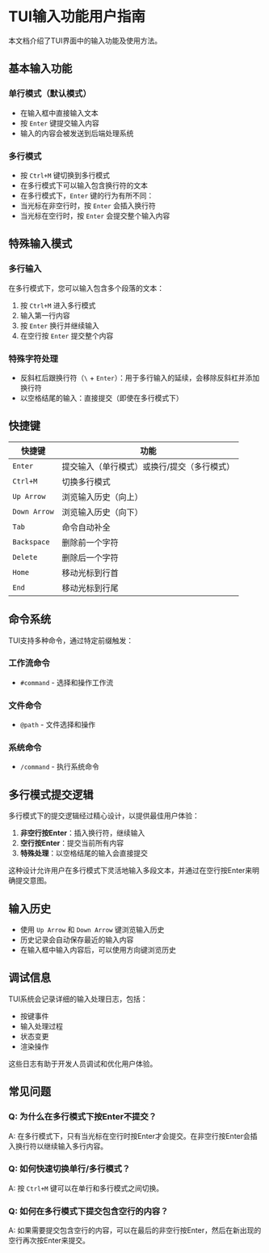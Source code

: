 # TUI输入功能用户指南

本文档介绍了TUI界面中的输入功能及使用方法。

## 基本输入功能

### 单行模式（默认模式）
- 在输入框中直接输入文本
- 按 `Enter` 键提交输入内容
- 输入的内容会被发送到后端处理系统

### 多行模式
- 按 `Ctrl+M` 键切换到多行模式
- 在多行模式下可以输入包含换行符的文本
- 在多行模式下，`Enter` 键的行为有所不同：
 - 当光标在非空行时，按 `Enter` 会插入换行符
  - 当光标在空行时，按 `Enter` 会提交整个输入内容

## 特殊输入模式

### 多行输入
在多行模式下，您可以输入包含多个段落的文本：

1. 按 `Ctrl+M` 进入多行模式
2. 输入第一行内容
3. 按 `Enter` 换行并继续输入
4. 在空行按 `Enter` 提交整个内容

### 特殊字符处理
- 反斜杠后跟换行符（`\` + `Enter`）：用于多行输入的延续，会移除反斜杠并添加换行符
- 以空格结尾的输入：直接提交（即使在多行模式下）

## 快捷键

| 快捷键 | 功能 |
|--------|------|
| `Enter` | 提交输入（单行模式）或换行/提交（多行模式） |
| `Ctrl+M` | 切换多行模式 |
| `Up Arrow` | 浏览输入历史（向上） |
| `Down Arrow` | 浏览输入历史（向下） |
| `Tab` | 命令自动补全 |
| `Backspace` | 删除前一个字符 |
| `Delete` | 删除后一个字符 |
| `Home` | 移动光标到行首 |
| `End` | 移动光标到行尾 |

## 命令系统

TUI支持多种命令，通过特定前缀触发：

### 工作流命令
- `#command` - 选择和操作工作流

### 文件命令
- `@path` - 文件选择和操作

### 系统命令
- `/command` - 执行系统命令

## 多行模式提交逻辑

多行模式下的提交逻辑经过精心设计，以提供最佳用户体验：

1. **非空行按Enter**：插入换行符，继续输入
2. **空行按Enter**：提交当前所有内容
3. **特殊处理**：以空格结尾的输入会直接提交

这种设计允许用户在多行模式下灵活地输入多段文本，并通过在空行按Enter来明确提交意图。

## 输入历史

- 使用 `Up Arrow` 和 `Down Arrow` 键浏览输入历史
- 历史记录会自动保存最近的输入内容
- 在输入框中输入内容后，可以使用方向键浏览历史

## 调试信息

TUI系统会记录详细的输入处理日志，包括：
- 按键事件
- 输入处理过程
- 状态变更
- 渲染操作

这些日志有助于开发人员调试和优化用户体验。

## 常见问题

### Q: 为什么在多行模式下按Enter不提交？
A: 在多行模式下，只有当光标在空行时按Enter才会提交。在非空行按Enter会插入换行符以继续输入多行内容。

### Q: 如何快速切换单行/多行模式？
A: 按 `Ctrl+M` 键可以在单行和多行模式之间切换。

### Q: 如何在多行模式下提交包含空行的内容？
A: 如果需要提交包含空行的内容，可以在最后的非空行按Enter，然后在新出现的空行再次按Enter来提交。